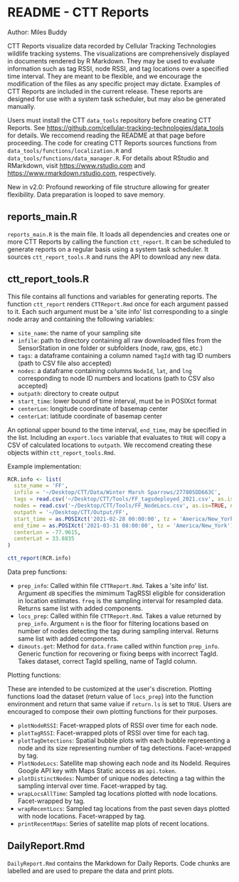 # README - CTT Reports

Author: Miles Buddy

CTT Reports visualize data recorded by Cellular Tracking Technologies wildlife tracking systems. The visualizations are comprehensively displayed in documents
rendered by R Markdown. They may be used to evaluate information such as tag RSSI, node RSSI, and tag locations over a specified time interval. They are meant to
be flexible, and we encourage the modification of the files as any specific project may dictate. Examples of CTT Reports are included in the current release. These reports are designed for use with a system task scheduler, but may also be generated manually. 

Users must install the CTT ```data_tools``` repository before creating CTT Reports. See https://github.com/cellular-tracking-technologies/data_tools for details. We
reccomend reading the README at that page before proceeding. The code for creating CTT Reports sources functions from ```data_tools/functions/localization.R``` and 
```data_tools/functions/data_manager.R```. For details about RStudio and RMarkdown, visit https://www.rstudio.com and https://www.rmarkdown.rstudio.com, respectively. 

New in v2.0: Profound reworking of file structure allowing for greater flexibility. Data preparation is looped to save memory. 


## reports_main.R

```reports_main.R``` is the main file. It loads all dependencies and creates one or more CTT Reports by calling the function ```ctt_report```. It can be scheduled to generate reports on a regular basis using a system task scheduler. It sources ```ctt_report_tools.R``` and runs the API to download any new data. 

## ctt_report_tools.R

This file contains all functions and variables for generating reports. The function ```ctt_report``` renders ```CTTReport.Rmd``` once for each argument passed to it. Each such argument must be a 'site info' list corresponding to a single node array and containing the following variables:

* ```site_name```: the name of your sampling site
* ```infile```: path to directory containing all raw downloaded files from the SensorStation in one folder or subfolders (node, raw, gps, etc.)
* ```tags```: a dataframe containing a column named ```TagId``` with tag ID numbers (path to CSV file also accepted) 
* ```nodes```: a dataframe containing columns ```NodeId```, ```lat```, and ```lng``` corresponding to node ID numbers and locations (path to CSV also accepted)
* ```outpath```: directory to create output
* ```start_time```: lower bound of time interval, must be in POSIXct format
* ```centerLon```: longitude coordinate of basemap center
* ```centerLat```: latitude coordinate of basemap center

An optional upper bound to the time interval, ```end_time```, may be specified in the list. Including an ```export.locs``` variable that evaluates to ```TRUE``` will copy a CSV of calculated locations to ```outpath```. We reccomend creating these objects within ```ctt_report_tools.Rmd```. 

Example implementation:
```r
RCR.info <- list(
  site_name = 'FF',
  infile = '~/Desktop/CTT/Data/Winter Marsh Sparrows/277805DD663C',
  tags = read.csv('~/Desktop/CTT/Tools/FF_tagsdeployed_2021.csv', as.is=TRUE, na.strings = c('NA', "")),
  nodes = read.csv('~/Desktop/CTT/Tools/FF_NodeLocs.csv', as.is=TRUE, na.strings=c("NA", "")),
  outpath = '~/Desktop/CTT/Output/FF',
  start_time = as.POSIXct('2021-02-28 00:00:00', tz = 'America/New_York'),
  end_time = as.POSIXct('2021-03-31 08:00:00', tz = 'America/New_York'), # optional
  centerLon = -77.9615,
  centerLat = 33.8835
)

ctt_report(RCR.info)
```

Data prep functions:

* ```prep_info```: Called within file ```CTTReport.Rmd```. Takes a 'site info' list. Argument ```dB``` specifies the mimimum TagRSSI eligible for consideration in location estimates. ```freq``` is the sampling interval for resampled data. Returns same list with added components. 
* ```locs_prep```: Called within file ```CTTReport.Rmd```. Takes a value returned by ```prep_info```. Argument ```n``` is the floor for filtering locations based on number of nodes detecting the tag during sampling interval. Returns same list with added components. 
* ```dimouts.get```: Method for ```data.frame``` called within function ```prep_info```. Generic function for recovering or fixing beeps with incorrect TagId. Takes dataset, correct TagId spelling, name of TagId column. 

Plotting functions:

These are intended to be customized at the user's discretion. Plotting functions load the dataset (return value of ```locs_prep```) into the function environment and return that same value if ```return.ls``` is set to ```TRUE```. Users are encouraged to compose their own plotting functions for their purposes. 

* ```plotNodeRSSI```: Facet-wrapped plots of RSSI over time for each node. 
* ```plotTagRSSI```: Facet-wrapped plots of RSSI over time for each tag. 
* ```plotTagDetections```: Spatial bubble plots with each bubble representing a node and its size representing number of tag detections. Facet-wrapped by tag. 
* ```PlotNodeLocs```: Satellite map showing each node and its NodeId. Requires Google API key with Maps Static access as ```api.token```. 
* ```plotDistinctNodes```: Number of unique nodes detecting a tag within the sampling interval over time. Facet-wrapped by tag. 
* ```wrapLocsAllTime```: Sampled tag locations plotted with node locations. Facet-wrapped by tag.
* ```wrapRecentLocs```: Sampled tag locations from the past seven days plotted with node locations. Facet-wrapped by tag. 
* ```printRecentMaps```: Series of satellite map plots of recent locations. 

## DailyReport.Rmd

```DailyReport.Rmd``` contains the Markdown for Daily Reports. Code chunks are labelled and are used to prepare the data and print plots.









